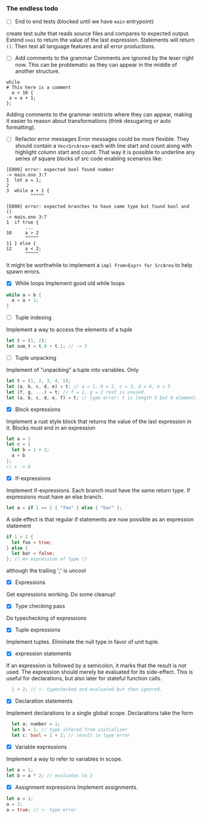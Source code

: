 
### The endless todo

- [ ] End to end tests (blocked until we have `main` entrypoint)

create test suite that reads source files and compares to expected output.
Extend `onoi` to return the value of the last expression. Statements will return `()`.
Then test all language features and all error productions.

- [ ] Add comments to the grammar
Comments are ignored by the lexer right now. 
This can be problematic as they can appear in the middle of another structure.
```
while 
# This here is a comment
  a < 10 {
 a = a + 1;
};
```
Adding comments to the grammar restricts where they can appear, making it easier to reason about transformations (think desugaring or auto formatting).

- [ ] Refactor error messages
Error messages could be more flexible.
They should contain a `Vec<SrcArea>` each with line start and count along with highlight column start and count.
That way it is possible to underline any series of square blocks of src code enabling scenarios like:
```
[E000] error: expected bool found number
-> main.ono 3:7
1  let a = 1;
2
3  while a + 1 {
         ^^^^^
```

```
[E000] error: expected branches to have same type but found bool and ()
-> main.ono 3:7
1  if true {
       ...
10     a > 2
       ^^^^^
11 } else {
12     a < 2;
       ^^^^^
```
It might be worthwhile to implement a `impl From<Expr> for SrcArea` to help spawn errors.

- [x] While loops
Implement good old while loops
```rust
while a < b {
  a = a + 1;
}
```

- [ ] Tuple indexing

Implement a way to access the elements of a tuple
```rust
let t = (1, 2);
let sum_t = t.0 + t.1; // -> 3
```

- [ ] Tuple unpacking

Implement of "unpacking" a tuple into variables. Only 

```rust
let t = (1, 2, 3, 4, 5);
let (a, b, c, d, e) = t; // a = 1, b = 2, c = 3, d = 4, e = 5
let (f, g, ...) = t; // f = 1, g = 2 rest is unused.
let (a, b, c, d, e, f) = t; // type error: t is length 5 but 6 elements extracted  
```

- [x] Block expressions

Implement a rust style block that returns the value of the last expression in it. 
Blocks must end in an expression
```rust
let a = 3
let c = {
  let b = 1 + 2;
  a + b
};
// c -> 6
```

- [x] If-expressions

Implement if-expressions. Each branch must have the same return type.
If expressions must have an else branch.
```rust
let a = if 1 >= 2 { "foo" } else { "bar" };
```

A side effect is that regular if statements are now possible as an expression statement
```rust
if 1 > 2 {
  let foo = true;
} else {
  let bar = false;
}; // An expression of type ()
```
although the trailing ';' is uncool

- [x] Expressions

Get expressions working. Do some cleanup!

- [x] Type checking pass

Do typechecking of expressions

- [x] Tuple expressions

Implement tuples. Eliminate the null type in favor of unit tuple.

- [x] expression statements

If an expression is followed by a semicolon, it marks that the result is not used.
The expression should merely be evaluated for its side-effect.
This is useful for declarations, but also later for stateful function calls.
```rust
  1 + 2; // <- typechecked and evaluated but then ignored.
```

- [x] Declaration statements

Implement declarations to a single global scope. Declarations take the form
```rust
  let a: number = 1;
  let b = 1; // type infered from initializer
  let c: bool = 1 + 2; // result in type error
```

- [x] Variable expressions

Implement a way to refer to variables in scope.
```rust
let a = 1;
let b = a * 2; // evaluates to 2
```

- [x] Assignment expressions
Implement assignments.
```rust
let a = 1;
a = 2;
a = true; // <- type error
```
